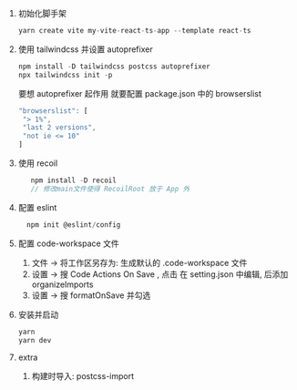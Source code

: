 1. 初始化脚手架
   ```ts
   yarn create vite my-vite-react-ts-app --template react-ts
   ```
2. 使用 tailwindcss 并设置 autoprefixer

   ```ts
   npm install -D tailwindcss postcss autoprefixer
   npx tailwindcss init -p
   ```

   要想 autoprefixer 起作用 就要配置 package.json 中的 browserslist

   ```ts
   "browserslist": [
    "> 1%",
    "last 2 versions",
    "not ie <= 10"
   ]
   ```

3. 使用 recoil

   ```ts
      npm install -D recoil
      // 修改main文件使得 RecoilRoot 放于 App 外
   ```

4. 配置 eslint

   ```ts
     npm init @eslint/config
   ```

5. 配置 code-workspace 文件

   1. 文件 -> 将工作区另存为: 生成默认的 .code-workspace 文件
   2. 设置 -> 搜 Code Actions On Save , 点击 在 setting.json 中编辑, 后添加 organizeImports
   3. 设置 -> 搜 formatOnSave 并勾选

6. 安装并启动

   ```ts
   yarn
   yarn dev
   ```

7. extra
   1. 构建时导入: postcss-import
